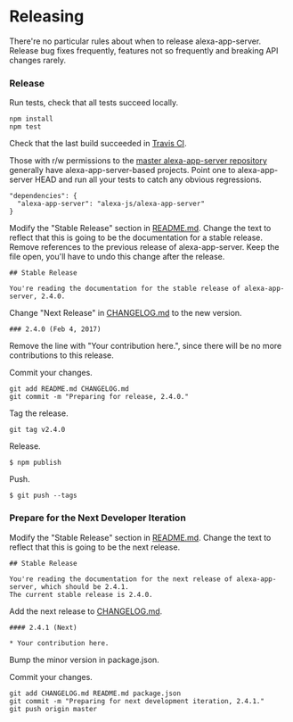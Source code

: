 Releasing
=========

There're no particular rules about when to release alexa-app-server. Release bug fixes frequently, features not so frequently and breaking API changes rarely.

### Release

Run tests, check that all tests succeed locally.

```
npm install
npm test
```

Check that the last build succeeded in [Travis CI](https://travis-ci.org/alexa-js/alexa-app-server).

Those with r/w permissions to the [master alexa-app-server repository](https://github.com/alexa-js/alexa-app-server) generally have alexa-app-server-based projects. Point one to alexa-app-server HEAD and run all your tests to catch any obvious regressions.

```
"dependencies": {
  "alexa-app-server": "alexa-js/alexa-app-server"
}
```

Modify the "Stable Release" section in [README.md](README.md). Change the text to reflect that this is going to be the documentation for a stable release. Remove references to the previous release of alexa-app-server. Keep the file open, you'll have to undo this change after the release.

```
## Stable Release

You're reading the documentation for the stable release of alexa-app-server, 2.4.0.
```

Change "Next Release" in [CHANGELOG.md](CHANGELOG.md) to the new version.

```
### 2.4.0 (Feb 4, 2017)
```

Remove the line with "Your contribution here.", since there will be no more contributions to this release.

Commit your changes.

```
git add README.md CHANGELOG.md
git commit -m "Preparing for release, 2.4.0."
```

Tag the release.

```
git tag v2.4.0
```

Release.

```
$ npm publish
```

Push.

```
$ git push --tags
```

### Prepare for the Next Developer Iteration

Modify the "Stable Release" section in [README.md](README.md). Change the text to reflect that this is going to be the next release.

```
## Stable Release

You're reading the documentation for the next release of alexa-app-server, which should be 2.4.1.
The current stable release is 2.4.0.
```

Add the next release to [CHANGELOG.md](CHANGELOG.md).

```
#### 2.4.1 (Next)

* Your contribution here.
```

Bump the minor version in package.json.

Commit your changes.

```
git add CHANGELOG.md README.md package.json
git commit -m "Preparing for next development iteration, 2.4.1."
git push origin master
```
